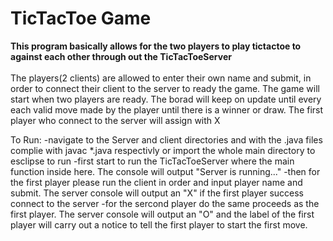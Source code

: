 # TicTacToe Game

<b>This program basically allows for the two players to play tictactoe to against each other through out the TicTacToeServer</b>
<br></br>
The players(2 clients) are allowed to enter their own name and submit, in order to connect their client to the server to ready the game. The game will start when two players are ready. The borad will keep on update until every each valid move made by the player until there is a winner or draw.
The first player who connect to the server will assign with X

To Run:
-navigate to the Server and client directories and with the .java files complie  with javac *.java respectivly or import the whole main directory to esclipse to  run
-first start to run the TicTacToeServer where the main function inside here. The  console will output "Server is running..."
-then for the first player please run the client in order and input player name  and submit. The server console will output an "X" if the first player success  connect to the server
-for the sercond player do the same proceeds as the first player. The  server console will  output an "O" and the label of the first player will carry  out a notice to tell the first player to start the first move.


 
